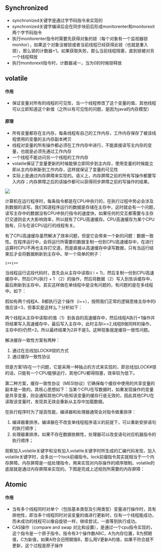 ## Synchronized

- synchronized关键字是通过字节码指令来实现的
- synchronized关键字编译后会在同步块前后形成monitorenter和monitorexit两个字节码指令
- 执行monitorenter指令时需要先获得对象的锁（每个对象有一个监视器锁monitor），如果这个对象没被锁或者当前线程已经获得此锁（也就是重入锁），那么锁的计数器+1。如果获取失败，那么当前线程阻塞，直到锁被对另一个线程释放
- 执行monitorexit指令时，计数器减一，当为0的时候锁释放

## volatile

#### 作用

- 保证变量对所有的线程的可见性，当一个线程修改了这个变量的值，其他线程可以立即知道这个新值（之所以有可见性的问题，是因为java的内存模型）

#### 原理

- 所有变量都存在主内存，每条线程有自己的工作内存，工作内存保存了被该线程使用的变量的主内存副本拷贝
- 线程对变量的所有操作都必须在工作内存中进行，不能直接读写主内存的变量，也就是必须先通过工作内存
- 一个线程不能访问另一个线程的工作内存
- volatile保证了变量更新的时候能够立即同步到主内存，使用变量的时候能立即从主内存刷新到工作内存，这样就保证了变量的可见性
- 实际上是通过内存屏障来实现的。语义上，内存屏障之前的所有写操作都要写入内存；内存屏障之后的读操作都可以获得同步屏障之前的写操作的结果。

![](https://github.com/shenjiahuihm/note/blob/master/imgs/Java/volatile.png)

计算机在运行程序时，每条指令都是在CPU中执行的，在执行过程中势必会涉及到数据的读写。我们知道程序运行的数据是存储在主存中，这时就会有一个问题，读写主存中的数据没有CPU中执行指令的速度快，如果任何的交互都需要与主存打交道则会大大影响效率，所以就有了CPU高速缓存。CPU高速缓存为某个CPU独有，只与在该CPU运行的线程有关。

有了CPU高速缓存虽然解决了效率问题，但是它会带来一个新的问题：数据一致性。在程序运行中，会将运行所需要的数据复制一份到CPU高速缓存中，在进行运算时CPU不再也主存打交道，而是直接从高速缓存中读写数据，只有当运行结束后才会将数据刷新到主存中。举一个简单的例子：

```
i++i++
```

当线程运行这段代码时，首先会从主存中读取i( i = 1)，然后复制一份到CPU高速缓存中，然后CPU执行 + 1 （2）的操作，然后将数据（2）写入到告诉缓存中，最后刷新到主存中。其实这样做在单线程中是没有问题的，有问题的是在多线程中。如下：

假如有两个线程A、B都执行这个操作（i++），按照我们正常的逻辑思维主存中的i值应该=3，但事实是这样么？分析如下：

两个线程从主存中读取i的值（1）到各自的高速缓存中，然后线程A执行+1操作并将结果写入高速缓存中，最后写入主存中，此时主存i==2,线程B做同样的操作，主存中的i仍然=2。所以最终结果为2并不是3。这种现象就是缓存一致性问题。

解决缓存一致性方案有两种：

1. 通过在总线加LOCK#锁的方式
2. 通过缓存一致性协议

但是方案1存在一个问题，它是采用一种独占的方式来实现的，即总线加LOCK#锁的话，只能有一个CPU能够运行，其他CPU都得阻塞，效率较为低下。

第二种方案，缓存一致性协议（MESI协议）它确保每个缓存中使用的共享变量的副本是一致的。其核心思想如下：当某个CPU在写数据时，如果发现操作的变量是共享变量，则会通知其他CPU告知该变量的缓存行是无效的，因此其他CPU在读取该变量时，发现其无效会重新从主存中加载数据。

在执行程序时为了提高性能，编译器和处理器通常会对指令做重排序：

1. 编译器重排序。编译器在不改变单线程程序语义的前提下，可以重新安排语句的执行顺序；
2. 处理器重排序。如果不存在数据依赖性，处理器可以改变语句对应机器指令的执行顺序；

观察加入volatile关键字和没有加入volatile关键字时所生成的汇编代码发现，加入volatile关键字时，会多出一个lock前缀指令。lock前缀指令其实就相当于一个内存屏障。内存屏障是一组处理指令，用来实现对内存操作的顺序限制。volatile的底层就是通过内存屏障来实现的。下图是完成上述规则所需要的内存屏障：

## Atomic

#### 作用

- 当有多个线程同时对单个（包括基本类型及引用类型）变量进行操作时，具有排他性，即当多个线程同时对该变量的值进行更新时，仅有一个线程能成功，而未成功的线程可以像自旋锁一样，继续尝试，一直等到执行成功。
- CAS操作（compare and swap 对比和设置），是通过一个cpu指令实现的，这个指令是一个原子指令，指令有3个操作数ABC，A为内存位置，B为预期值，C为新值，如果A符合旧预期值B，那么用V更新A的值，如果不符合就不更新，这个过程是原子操作